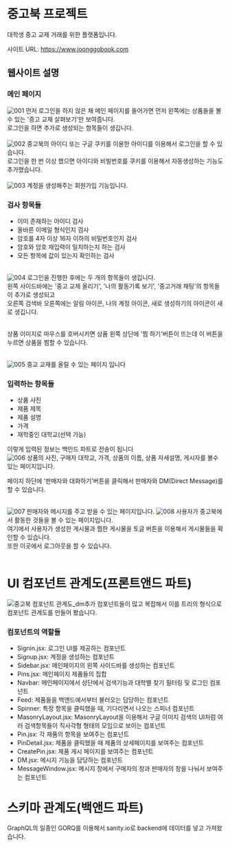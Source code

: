# 중고북 프로젝트

대학생 중고 교제 거래를 위한 플랫폼입니다.

사이트 URL: https://www.joonggobook.com


## 웹사이트 설명

### 메인 페이지
![001](https://user-images.githubusercontent.com/72393144/192203154-69b6a886-3d24-4da6-b541-790f54246fbf.png)
먼저 로그인을 하지 않은 채 메인 페이지를 들어가면 먼저 왼쪽에는 상품들을 볼 수 있는 '증고 교재 살펴보기'만 보여줍니다.  
로그인을 하면 추가로 생성되는 항목들이 생깁니다. 
<br/><br/>
![002](https://user-images.githubusercontent.com/72393144/192203157-cfe158dd-dca6-4bc6-9202-fc585f8c56cd.png)
중고북의 아이디 또는 구글 쿠키를 이용한 아이디를 이용해서 로그인을 할 수 있습니다.<br/>
로그인을 한 번 이상 했으면 아이디와 비빌번호를 쿠키를 이용해서 자동생성하는 기능도 추가했습니다.<br/><br/>
![003](https://user-images.githubusercontent.com/72393144/192203159-019fe6d3-1a18-4572-bea1-8c471cb6d10a.png)
계정을 생성해주는 회원가입 기능입니다.<br/>
### 검사 항목들
* 이미 존재하는 아이디 검사
* 올바른 이메일 형식인지 검사
* 암호를 4자 이상 16자 이하의 비밀번호인지 검사
* 암호와 암호 재입력이 일치하는지 하는 검사
* 모든 항목에 값이 있는지 확인하는 검사<br/><br/>


![004](https://user-images.githubusercontent.com/72393144/192203160-5a678501-002b-4289-9457-c026b379deba.png)
로그인을 진행한 후에는 두 개의 항목들이 생깁니다.<br/>
왼쪽 사이드바에는 '중고 교제 올리기', '나의 활동기록 보기', '중고거래 채팅'의 항목들이 추가로 생성되고<br/>
오른쪽 검색바 오른쪽에는 알림 아이콘, 나의 계정 아이콘, 새로 생성하기의 아이콘이 새로 생깁니다.<br/><br/>

상품 이미지로 마우스를 호버시키면 상품 왼쪽 상단에 '찜 하기'버튼이 뜨는데 이 버튼을 누르면 상품을 찜할 수 있습니다.<br/><br/>

![005](https://user-images.githubusercontent.com/72393144/192203164-9c27e45c-4f7b-4153-852f-55aaee0f7870.png)
중교 교재를 올릴 수 있는 페이지 입니다

### 입력하는 항목들
* 상품 사진
* 제품 제목
* 제품 설명
* 가격
* 재학중인 대학교(선택 가능)

이렇게 입력된 정보는 백인드 파트로 전송이 됩니다<br/>
![006](https://user-images.githubusercontent.com/72393144/192203166-6c487b72-af96-413d-8180-cd8e93ee5b85.png)
상품의 사진, 구매자 대학교, 가격, 상품의 이름, 상품 자세설명, 게시자를 볼수 있는 페이지입니다.<br/>

페이지 하단에 '판매자와 대화하기'버튼을 클릭해서 판매자와 DM(Direct Message)를 할 수 있습니다. <br/><br/>

![007](https://user-images.githubusercontent.com/72393144/192203170-8f1de71d-e7f8-4757-bef2-d8159ac0ade4.png)
판매자와 메시지를 주고 받을 수 있는 페이지입니다.
![008](https://user-images.githubusercontent.com/72393144/192203173-84e0c949-f4e9-49dc-a78d-8283d55fc0da.png)
사용자가 중고북에서 활동한 것들을 볼 수 있는 페이지입니다.<br/>
여기에서 사용자가 생성한 게시물과 찜한 게시물을 토글 버튼을 이용해서 게시물들을 확인할 수 있습니다.<br/>
또한 이곳에서 로그아웃을 할 수 있습니다.<br/><br/>



# UI 컴포넌트 관계도(프론트앤드 파트)
![중고북 컴포넌트 관계도_dm추가](https://user-images.githubusercontent.com/72393144/192227514-fdfcf529-7096-4cce-8f70-b7253666637e.png)
컴포넌트들이 많고 복잡해서 이를 트리의 형식으로 컴포넌트 관계도를 만들어 봤습니다.

### 컴포넌트의 역할들
* Signin.jsx: 로그인 UI를 제공하는 컴포넌트
* Signup.jsx: 계정을 생성하는 컴포넌트
* Sidebar.jsx: 메인페이지의 왼쪽 사이드바를 생성하는 컴포넌트
* Pins.jsx: 메인페이지 제품들의 집합
* Navbar: 메인페이지에서 상단에서 검색기능과 대학별 찾기 필터링 및 로그인 컴포넌트
* Feed: 제품들을 백앤드에서부터 불러오는 담당하는 컴포넌트
* Spinner: 특정 항목을 클릭했을 때, 기다리면서 나오는 스피너 컴포넌트
* MasonryLayout.jsx: MasonryLayout을 이용해서 구글 이미지 검색의 UI처럼 여러 검색항목들이 직사각형 형태의 모임으로 보이는 컴포넌트
* Pin.jsx: 각 재품의 항목을 보여주는 컴포넌트
* PinDetail.jsx: 제품을 클릭했을 때 제품의 상세페이지를 보여주는 컴포넌트
* CreatePin.jsx: 제품 게시 페이지를 보여주는 컴포넌트
* DM.jsx: 메시지 기능을 담당하는 컴포넌트
* MessageWindow.jsx: 메시지 창에서 구매자의 창과 판매자의 창을 나눠서 보여주는 컴포넌트


# 스키마 관계도(백앤드 파트)

GraphQL의 일종인 GORQ를 이용해서 sanity.io로 backend에 데이터를 넣고 가져왔습니다.
